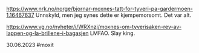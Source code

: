 https://www.nrk.no/norge/bjornar-moxnes-tatt-for-tyveri-pa-gardermoen-1.16467637
Unnskyld, men jeg synes dette er kjempemorsomt. Det var alt.

https://www.vg.no/nyheter/i/WRXnzj/moxnes-om-tyverisaken-rev-av-lappen-og-la-brillene-i-bagasjen
LMFAO. Slay king.

30.06.2023
#moxit